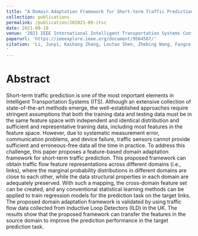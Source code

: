 ```yaml
---
title: "A Domain Adaptation Framework for Short-term Traffic Prediction"
collection: publications
permalink: /publication/202021-09-itsc
date: 2021-09-19
venue: '2021 IEEE International Intelligent Transportation Systems Conference (ITSC)'
paperurl: 'https://ieeexplore.ieee.org/document/9564567/'
citation: 'Li, Junyi, Kaihang Zhang, Loutao Shen, Zhebing Wang, Fangce Guo, Panagiotis Angeloudis, Xiqun Michael Chen, and Simon Hu. 2021. &quat;A Domain Adaptation Framework for Short-Term Traffic Prediction.&quat; In <i>2021 IEEE International Intelligent Transportation Systems Conference (ITSC)</i>, 3564–69. Indianapolis, IN, USA: IEEE. https://doi.org/10.1109/ITSC48978.2021.9564567.
'
---
```

# Abstract

Short-term traffic prediction is one of the most important elements in Intelligent Transportation Systems (ITS). Although an extensive collection of state-of-the-art methods emerge, the well-established approaches require stringent assumptions that both the training data and testing data must be in the same feature space with independent and identical distribution and sufficient and representative training data, including most features in the feature space. However, due to systematic measurement error, communication problems, and device failure, traffic sensors cannot provide sufficient and erroneous-free data all the time in practice. To address this challenge, this paper proposes a feature-based domain adaptation framework for short-term traffic prediction. This proposed framework can obtain traffic flow feature representations across different domains (i.e., links), where the marginal probability distributions in different domains are close to each other, while the data structural properties in each domain are adequately preserved. With such a mapping, the cross-domain feature set can be created, and any conventional statistical learning methods can be applied to train regression models for the prediction task on the target links. The proposed domain adaptation framework is validated by using traffic flow data collected from Inductive Loop Detectors (ILD) in the UK. The results show that the proposed framework can transfer the features in the source domain to improve the prediction performance in the target prediction task.
